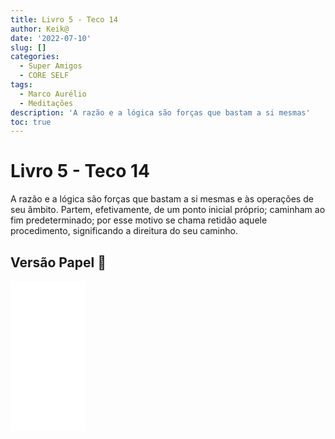 ```yaml
---
title: Livro 5 - Teco 14
author: Keik@
date: '2022-07-10'
slug: []
categories:
  - Super Amigos
  - CORE SELF
tags:
  - Marco Aurélio
  - Meditações
description: 'A razão e a lógica são forças que bastam a si mesmas'
toc: true
---
```


# Livro 5 - Teco 14

A razão e a lógica são forças que bastam a si mesmas e às operações de seu âmbito. Partem, efetivamente, de um ponto inicial próprio; caminham ao fim predeterminado; por esse motivo se chama retidão aquele procedimento, significando a direitura do seu caminho.

## Versão Papel :book:
<iframe style="width:120px;height:240px;" marginwidth="0" marginheight="0" scrolling="no" frameborder="0" src="//ws-na.amazon-adsystem.com/widgets/q?ServiceVersion=20070822&OneJS=1&Operation=GetAdHtml&MarketPlace=BR&source=ss&ref=as_ss_li_til&ad_type=product_link&tracking_id=mundodekeika-20&language=pt_BR&marketplace=amazon&region=BR&placement=B092FVY4BB&asins=B092FVY4BB&linkId=37c5ec14221f61f811029aa88b520891&show_border=true&link_opens_in_new_window=true"></iframe>